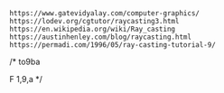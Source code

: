 ##
    https://www.gatevidyalay.com/computer-graphics/
    https://lodev.org/cgtutor/raycasting3.html
    https://en.wikipedia.org/wiki/Ray_casting
    https://austinhenley.com/blog/raycasting.html
    https://permadi.com/1996/05/ray-casting-tutorial-9/
/*
to9ba

F 1,9,a
*/